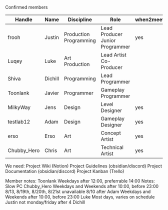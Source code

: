 Confirmed members

| Handle      | Name    | Discipline                | Role                               | when2meet |
| ----------- | ------- | ------------------------- | ---------------------------------- | --------- |
| frooh       | Justin  | Production<br>Programming | Lead Producer<br>Junior Programmer | yes       |
| Luqey       | Luke    | Art<br>Production         | Lead Artist<br>Co-Producer         |           |
| Shiva       | Dichill | Programming               | Lead Programmer                    |           |
| Toonlank    | Javier  | Programmer                | Gameplay Programmer                |           |
| MilkyWay    | Jens    | Design                    | Level Designer                     | yes       |
| testlab12   | Adam    | Design                    | Gameplay Designer                  | yes       |
| erso        | Erso    | Art                       | Concept Artist                     | yes       |
| Chubby_Hero | Chris   | Art                       | Technical Artist                   | yes       |
We need:
Project Wiki (Notion)
Project Guidelines (obsidian/discord)
Project Documentation (obsidian/discord)
Project Kanban (Trello)

Member notes:
	Toonlank
		Weekdays after 12:00, preferrable 14:00
		Notes:
			Slow PC
	Chubby_Hero
		Weekdays and Weekends after 10:00, before 23:00
		8/13, 8/19th, 8/20th, 8/21st unavailable
		8/10 after
	Adam
		Weekdays and Weekends after 10:00, before 23:00
	Luke
		Most days, varies on schedule
	Justin
		not monday/friday after 4
	Dichill
		